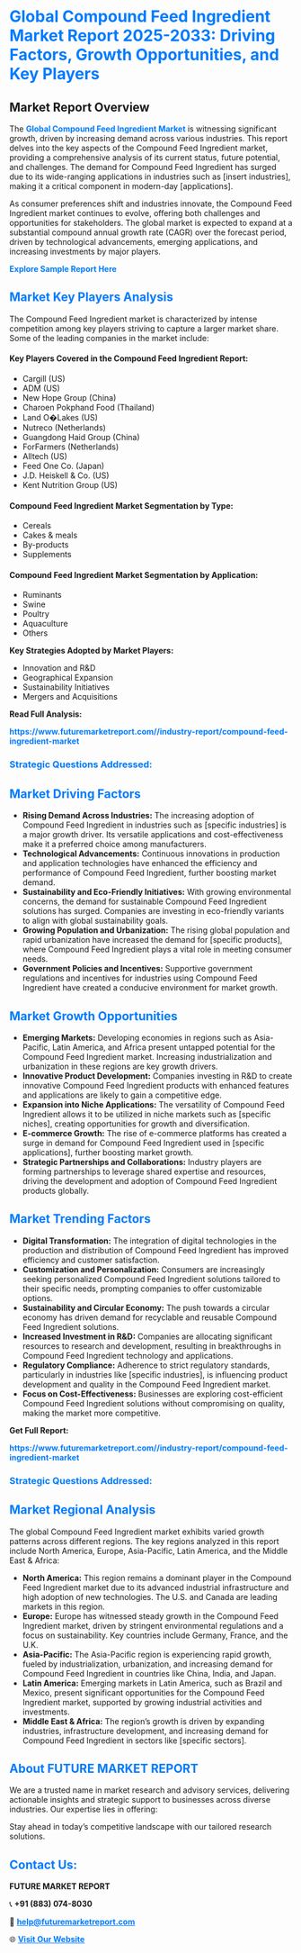 <h1 style="color: #007BFF;">Global Compound Feed Ingredient Market Report 2025-2033: Driving Factors, Growth Opportunities, and Key Players</h1>

<section id="overview">
<h2>Market Report Overview</h2>
<p>The <a href="https://www.futuremarketreport.com//industry-report/compound-feed-ingredient-market" style="color: #007BFF; text-decoration: none;"><strong>Global Compound Feed Ingredient Market</strong></a> is witnessing significant growth, driven by increasing demand across various industries. This report delves into the key aspects of the Compound Feed Ingredient market, providing a comprehensive analysis of its current status, future potential, and challenges. The demand for Compound Feed Ingredient has surged due to its wide-ranging applications in industries such as [insert industries], making it a critical component in modern-day [applications].</p>
<p>As consumer preferences shift and industries innovate, the Compound Feed Ingredient market continues to evolve, offering both challenges and opportunities for stakeholders. The global market is expected to expand at a substantial compound annual growth rate (CAGR) over the forecast period, driven by technological advancements, emerging applications, and increasing investments by major players.</p>
</section>

<section id="overview">
<p><a href="https://www.futuremarketreport.com//request-sample/reportId=53154" style="color: #007BFF; text-decoration: none;"><strong>Explore Sample Report Here</strong></a></p>
</section>

<section id="key-players">
<h2 style="color: #007BFF;">Market Key Players Analysis</h2>
<p>The Compound Feed Ingredient market is characterized by intense competition among key players striving to capture a larger market share. Some of the leading companies in the market include:</p>
<h4>Key Players Covered in the Compound Feed Ingredient Report:</h4>
<ul><li>Cargill (US)</li><li>ADM (US)</li><li>New Hope Group (China)</li><li>Charoen Pokphand Food (Thailand)</li><li>Land O�Lakes (US)</li><li>Nutreco (Netherlands)</li><li>Guangdong Haid Group (China)</li><li>ForFarmers (Netherlands)</li><li>Alltech (US)</li><li>Feed One Co. (Japan)</li><li>J.D. Heiskell &amp; Co. (US)</li><li>Kent Nutrition Group (US)</li></ul>
<h4>Compound Feed Ingredient Market Segmentation by Type:</h4>
<ul><li>Cereals</li><li>Cakes &amp; meals</li><li>By-products</li><li>Supplements</li></ul>

<h4>Compound Feed Ingredient Market Segmentation by Application:</h4>
<ul><li>Ruminants</li><li>Swine</li><li>Poultry</li><li>Aquaculture</li><li>Others</li></ul>
<p><strong>Key Strategies Adopted by Market Players:</strong></p>
<ul>
<li>Innovation and R&D</li>
<li>Geographical Expansion</li>
<li>Sustainability Initiatives</li>
<li>Mergers and Acquisitions</li>
</ul>
</section>

<section>
<p><strong>Read Full Analysis: </strong></p><a href="https://www.futuremarketreport.com//industry-report/compound-feed-ingredient-market" style="color: #007BFF; text-decoration: none;"><strong>https://www.futuremarketreport.com//industry-report/compound-feed-ingredient-market</strong></a>
<h3 style="color: #007BFF;">Strategic Questions Addressed:</h3>
</section>

<section id="driving-factors">
<h2 style="color: #007BFF;">Market Driving Factors</h2>
<ul>
<li><strong>Rising Demand Across Industries:</strong> The increasing adoption of Compound Feed Ingredient in industries such as [specific industries] is a major growth driver. Its versatile applications and cost-effectiveness make it a preferred choice among manufacturers.</li>
<li><strong>Technological Advancements:</strong> Continuous innovations in production and application technologies have enhanced the efficiency and performance of Compound Feed Ingredient, further boosting market demand.</li>
<li><strong>Sustainability and Eco-Friendly Initiatives:</strong> With growing environmental concerns, the demand for sustainable Compound Feed Ingredient solutions has surged. Companies are investing in eco-friendly variants to align with global sustainability goals.</li>
<li><strong>Growing Population and Urbanization:</strong> The rising global population and rapid urbanization have increased the demand for [specific products], where Compound Feed Ingredient plays a vital role in meeting consumer needs.</li>
<li><strong>Government Policies and Incentives:</strong> Supportive government regulations and incentives for industries using Compound Feed Ingredient have created a conducive environment for market growth.</li>
</ul>
</section>

<section id="growth-opportunities">
<h2 style="color: #007BFF;">Market Growth Opportunities</h2>
<ul>
<li><strong>Emerging Markets:</strong> Developing economies in regions such as Asia-Pacific, Latin America, and Africa present untapped potential for the Compound Feed Ingredient market. Increasing industrialization and urbanization in these regions are key growth drivers.</li>
<li><strong>Innovative Product Development:</strong> Companies investing in R&D to create innovative Compound Feed Ingredient products with enhanced features and applications are likely to gain a competitive edge.</li>
<li><strong>Expansion into Niche Applications:</strong> The versatility of Compound Feed Ingredient allows it to be utilized in niche markets such as [specific niches], creating opportunities for growth and diversification.</li>
<li><strong>E-commerce Growth:</strong> The rise of e-commerce platforms has created a surge in demand for Compound Feed Ingredient used in [specific applications], further boosting market growth.</li>
<li><strong>Strategic Partnerships and Collaborations:</strong> Industry players are forming partnerships to leverage shared expertise and resources, driving the development and adoption of Compound Feed Ingredient products globally.</li>
</ul>
</section>

<section id="trending-factors">
<h2 style="color: #007BFF;">Market Trending Factors</h2>
<ul>
<li><strong>Digital Transformation:</strong> The integration of digital technologies in the production and distribution of Compound Feed Ingredient has improved efficiency and customer satisfaction.</li>
<li><strong>Customization and Personalization:</strong> Consumers are increasingly seeking personalized Compound Feed Ingredient solutions tailored to their specific needs, prompting companies to offer customizable options.</li>
<li><strong>Sustainability and Circular Economy:</strong> The push towards a circular economy has driven demand for recyclable and reusable Compound Feed Ingredient solutions.</li>
<li><strong>Increased Investment in R&D:</strong> Companies are allocating significant resources to research and development, resulting in breakthroughs in Compound Feed Ingredient technology and applications.</li>
<li><strong>Regulatory Compliance:</strong> Adherence to strict regulatory standards, particularly in industries like [specific industries], is influencing product development and quality in the Compound Feed Ingredient market.</li>
<li><strong>Focus on Cost-Effectiveness:</strong> Businesses are exploring cost-efficient Compound Feed Ingredient solutions without compromising on quality, making the market more competitive.</li>
</ul>
</section>

<section>
<p><strong>Get Full Report: </strong></p><a href="https://www.futuremarketreport.com//industry-report/compound-feed-ingredient-market" style="color: #007BFF; text-decoration: none;"><strong>https://www.futuremarketreport.com//industry-report/compound-feed-ingredient-market</strong></a>
<h3 style="color: #007BFF;">Strategic Questions Addressed:</h3>
</section>


<section id="regional-analysis">
<h2 style="color: #007BFF;">Market Regional Analysis</h2>
<p>The global Compound Feed Ingredient market exhibits varied growth patterns across different regions. The key regions analyzed in this report include North America, Europe, Asia-Pacific, Latin America, and the Middle East & Africa:</p>
<ul>
<li><strong>North America:</strong> This region remains a dominant player in the Compound Feed Ingredient market due to its advanced industrial infrastructure and high adoption of new technologies. The U.S. and Canada are leading markets in this region.</li>
<li><strong>Europe:</strong> Europe has witnessed steady growth in the Compound Feed Ingredient market, driven by stringent environmental regulations and a focus on sustainability. Key countries include Germany, France, and the U.K.</li>
<li><strong>Asia-Pacific:</strong> The Asia-Pacific region is experiencing rapid growth, fueled by industrialization, urbanization, and increasing demand for Compound Feed Ingredient in countries like China, India, and Japan.</li>
<li><strong>Latin America:</strong> Emerging markets in Latin America, such as Brazil and Mexico, present significant opportunities for the Compound Feed Ingredient market, supported by growing industrial activities and investments.</li>
<li><strong>Middle East & Africa:</strong> The region’s growth is driven by expanding industries, infrastructure development, and increasing demand for Compound Feed Ingredient in sectors like [specific sectors].</li>
</ul>
</section>

<footer>
<h2 style="color: #007BFF;">About FUTURE MARKET REPORT</h2>
<p>We are a trusted name in market research and advisory services, delivering actionable insights and strategic support to businesses across diverse industries. Our expertise lies in offering:</p>

<p>Stay ahead in today’s competitive landscape with our tailored research solutions.</p>

<h2 style="color: #007BFF;">Contact Us:</h2>
<p><strong>FUTURE MARKET REPORT</strong></p>
<p>📞 <strong>+91 (883) 074-8030</strong></p>
<p>📧 <strong><a href="mailto:help@futuremarketreport.com" style="color: #007BFF;">help@futuremarketreport.com</a></strong></p>
<p>🌐 <strong><a href="https://www.futuremarketreport.com/" style="color: #007BFF;">Visit Our Website</a></strong></p>
</footer>